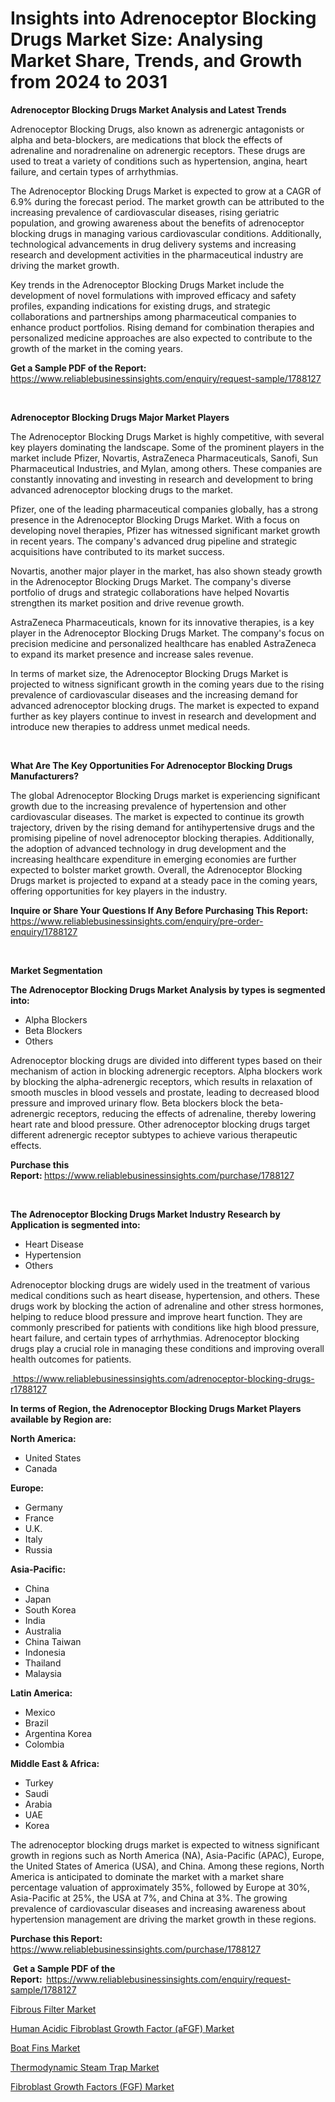 <p><h1>Insights into Adrenoceptor Blocking Drugs Market Size: Analysing Market Share, Trends, and Growth from 2024 to 2031</h1></p><p><strong>Adrenoceptor Blocking Drugs Market Analysis and Latest Trends</strong></p>
<p><p>Adrenoceptor Blocking Drugs, also known as adrenergic antagonists or alpha and beta-blockers, are medications that block the effects of adrenaline and noradrenaline on adrenergic receptors. These drugs are used to treat a variety of conditions such as hypertension, angina, heart failure, and certain types of arrhythmias.</p><p>The Adrenoceptor Blocking Drugs Market is expected to grow at a CAGR of 6.9% during the forecast period. The market growth can be attributed to the increasing prevalence of cardiovascular diseases, rising geriatric population, and growing awareness about the benefits of adrenoceptor blocking drugs in managing various cardiovascular conditions. Additionally, technological advancements in drug delivery systems and increasing research and development activities in the pharmaceutical industry are driving the market growth.</p><p>Key trends in the Adrenoceptor Blocking Drugs Market include the development of novel formulations with improved efficacy and safety profiles, expanding indications for existing drugs, and strategic collaborations and partnerships among pharmaceutical companies to enhance product portfolios. Rising demand for combination therapies and personalized medicine approaches are also expected to contribute to the growth of the market in the coming years.</p></p>
<p><strong>Get a Sample PDF of the Report:&nbsp;</strong> <a href="https://www.reliablebusinessinsights.com/enquiry/request-sample/1788127">https://www.reliablebusinessinsights.com/enquiry/request-sample/1788127</a></p>
<p>&nbsp;</p>
<p><strong>Adrenoceptor Blocking Drugs Major Market Players</strong></p>
<p><p>The Adrenoceptor Blocking Drugs Market is highly competitive, with several key players dominating the landscape. Some of the prominent players in the market include Pfizer, Novartis, AstraZeneca Pharmaceuticals, Sanofi, Sun Pharmaceutical Industries, and Mylan, among others. These companies are constantly innovating and investing in research and development to bring advanced adrenoceptor blocking drugs to the market.</p><p>Pfizer, one of the leading pharmaceutical companies globally, has a strong presence in the Adrenoceptor Blocking Drugs Market. With a focus on developing novel therapies, Pfizer has witnessed significant market growth in recent years. The company's advanced drug pipeline and strategic acquisitions have contributed to its market success. </p><p>Novartis, another major player in the market, has also shown steady growth in the Adrenoceptor Blocking Drugs Market. The company's diverse portfolio of drugs and strategic collaborations have helped Novartis strengthen its market position and drive revenue growth.</p><p>AstraZeneca Pharmaceuticals, known for its innovative therapies, is a key player in the Adrenoceptor Blocking Drugs Market. The company's focus on precision medicine and personalized healthcare has enabled AstraZeneca to expand its market presence and increase sales revenue.</p><p>In terms of market size, the Adrenoceptor Blocking Drugs Market is projected to witness significant growth in the coming years due to the rising prevalence of cardiovascular diseases and the increasing demand for advanced adrenoceptor blocking drugs. The market is expected to expand further as key players continue to invest in research and development and introduce new therapies to address unmet medical needs.</p></p>
<p>&nbsp;</p>
<p><strong>What Are The Key Opportunities For Adrenoceptor Blocking Drugs Manufacturers?</strong></p>
<p><p>The global Adrenoceptor Blocking Drugs market is experiencing significant growth due to the increasing prevalence of hypertension and other cardiovascular diseases. The market is expected to continue its growth trajectory, driven by the rising demand for antihypertensive drugs and the promising pipeline of novel adrenoceptor blocking therapies. Additionally, the adoption of advanced technology in drug development and the increasing healthcare expenditure in emerging economies are further expected to bolster market growth. Overall, the Adrenoceptor Blocking Drugs market is projected to expand at a steady pace in the coming years, offering opportunities for key players in the industry.</p></p>
<p><strong>Inquire or Share Your Questions If Any Before Purchasing This Report:</strong> <a href="https://www.reliablebusinessinsights.com/enquiry/pre-order-enquiry/1788127">https://www.reliablebusinessinsights.com/enquiry/pre-order-enquiry/1788127</a></p>
<p>&nbsp;</p>
<p><strong>Market Segmentation</strong></p>
<p><strong>The Adrenoceptor Blocking Drugs Market Analysis by types is segmented into:</strong></p>
<p><ul><li>Alpha Blockers</li><li>Beta Blockers</li><li>Others</li></ul></p>
<p><p>Adrenoceptor blocking drugs are divided into different types based on their mechanism of action in blocking adrenergic receptors. Alpha blockers work by blocking the alpha-adrenergic receptors, which results in relaxation of smooth muscles in blood vessels and prostate, leading to decreased blood pressure and improved urinary flow. Beta blockers block the beta-adrenergic receptors, reducing the effects of adrenaline, thereby lowering heart rate and blood pressure. Other adrenoceptor blocking drugs target different adrenergic receptor subtypes to achieve various therapeutic effects.</p></p>
<p><strong>Purchase this Report:&nbsp;</strong><a href="https://www.reliablebusinessinsights.com/purchase/1788127">https://www.reliablebusinessinsights.com/purchase/1788127</a></p>
<p>&nbsp;</p>
<p><strong>The Adrenoceptor Blocking Drugs Market Industry Research by Application is segmented into:</strong></p>
<p><ul><li>Heart Disease</li><li>Hypertension</li><li>Others</li></ul></p>
<p><p>Adrenoceptor blocking drugs are widely used in the treatment of various medical conditions such as heart disease, hypertension, and others. These drugs work by blocking the action of adrenaline and other stress hormones, helping to reduce blood pressure and improve heart function. They are commonly prescribed for patients with conditions like high blood pressure, heart failure, and certain types of arrhythmias. Adrenoceptor blocking drugs play a crucial role in managing these conditions and improving overall health outcomes for patients.</p></p>
<p><a href="https://www.reliablebusinessinsights.com/adrenoceptor-blocking-drugs-r1788127">&nbsp;https://www.reliablebusinessinsights.com/adrenoceptor-blocking-drugs-r1788127</a></p>
<p><strong>In terms of Region, the Adrenoceptor Blocking Drugs Market Players available by Region are:</strong></p>
<p>
    <p> <strong> North America: </strong>
        <ul>
            <li>United States</li>
            <li>Canada</li>
        </ul>
        </p> 
    <p> <strong> Europe: </strong>
        <ul>
            <li>Germany</li>
            <li>France</li>
            <li>U.K.</li>
            <li>Italy</li>
            <li>Russia</li>
        </ul>
        </p> 
    <p> <strong> Asia-Pacific: </strong>
        <ul>
            <li>China</li>
            <li>Japan</li>
            <li>South Korea</li>
            <li>India</li>
            <li>Australia</li>
            <li>China Taiwan</li>
            <li>Indonesia</li>
            <li>Thailand</li>
            <li>Malaysia</li>
        </ul>
        </p> 
    <p> <strong> Latin America: </strong>
        <ul>
            <li>Mexico</li>
            <li>Brazil</li>
            <li>Argentina Korea</li>
            <li>Colombia</li>
        </ul>
        </p> 
    <p> <strong> Middle East & Africa: </strong>
        <ul>
            <li>Turkey</li>
            <li>Saudi</li>
            <li>Arabia</li>
            <li>UAE</li>
            <li>Korea</li>
        </ul>
    </p>
    </p>
<p><p>The adrenoceptor blocking drugs market is expected to witness significant growth in regions such as North America (NA), Asia-Pacific (APAC), Europe, the United States of America (USA), and China. Among these regions, North America is anticipated to dominate the market with a market share percentage valuation of approximately 35%, followed by Europe at 30%, Asia-Pacific at 25%, the USA at 7%, and China at 3%. The growing prevalence of cardiovascular diseases and increasing awareness about hypertension management are driving the market growth in these regions.</p></p>
<p><strong>Purchase this Report: </strong><a href="https://www.reliablebusinessinsights.com/purchase/1788127">https://www.reliablebusinessinsights.com/purchase/1788127</a></p>
<p>&nbsp;<strong>Get a Sample PDF of the Report:&nbsp;&nbsp;</strong><a href="https://www.reliablebusinessinsights.com/enquiry/request-sample/1788127">https://www.reliablebusinessinsights.com/enquiry/request-sample/1788127</a></p>
<p><strong></strong></p>
<p><p><a href="https://medium.com/@sean.peake0978/global-fibrous-filter-market-status-2024-2031-and-forecast-by-region-product-end-use-d0737a3d4eb5">Fibrous Filter Market</a></p><p><a href="https://github.com/GroverBarry/Market-Research-Report-List-6/blob/main/human-acidic-fibroblast-growth-factor-afgf-market.md">Human Acidic Fibroblast Growth Factor (aFGF) Market</a></p><p><a href="https://medium.com/@zandould67856/global-boat-fins-market-size-is-expected-to-experience-a-cagr-of-7-9-9a117a9f14e2">Boat Fins Market</a></p><p><a href="https://medium.com/@joanne.harris67856/global-thermodynamic-steam-trap-market-status-2024-2031-and-forecast-by-region-product-end-4dae4c1271c0">Thermodynamic Steam Trap Market</a></p><p><a href="https://github.com/widyafarer/Market-Research-Report-List-1/blob/main/fibroblast-growth-factors-fgf-market.md">Fibroblast Growth Factors (FGF) Market</a></p></p>